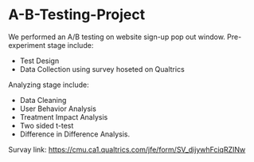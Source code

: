 # A-B-Testing-Project
We performed an A/B testing on website sign-up pop out window.
Pre-experiment stage include: 
- Test Design
-  Data Collection using survey hoseted on Qualtrics

Analyzing stage include:
- Data Cleaning
- User Behavior Analysis
- Treatment Impact Analysis
- Two sided t-test
- Difference in Difference Analysis.

Survay link: https://cmu.ca1.qualtrics.com/jfe/form/SV_dijywhFciqRZINw
